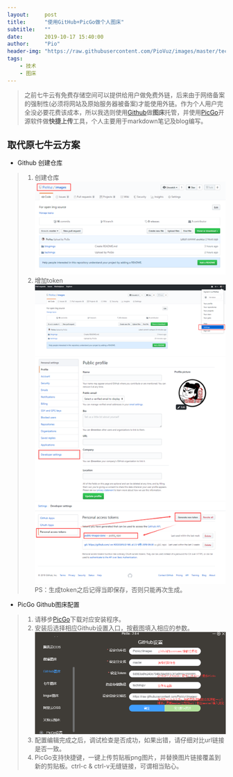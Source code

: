 ```yaml
---
layout:     post
title:      "使用GitHub+PicGo做个人图床"
subtitle:   ""
date:       2019-10-17 15:40:00
author:     "Pio"
header-img: "https://raw.githubusercontent.com/PioVuz/images/master/techimgs/tuchuang.png"
tags:
    - 技术
    - 图床
---   
```


> 之前七牛云有免费存储空间可以提供给用户做免费外链，后来由于网络备案的强制性(必须将网站及原始服务器被备案)才能使用外链。作为个人用户完全没必要花费该成本，所以我选则使用[Github](https://github.com/)做**图床**托管，并使用[PicGo](https://github.com/Molunerfinn/PicGo)开源软件做**快捷上传**工具，个人主要用于markdown笔记及blog编写。   

## 取代原七牛云方案  
* Github 创建仓库
> 1. 创建仓库
> ![](https://raw.githubusercontent.com/PioVuz/images/master/techimgs/github_shop.png)
> 2. 增加token![](https://raw.githubusercontent.com/PioVuz/images/master/techimgs/github1.png)
> ![](https://raw.githubusercontent.com/PioVuz/images/master/techimgs/github2.png)
> ![](https://raw.githubusercontent.com/PioVuz/images/master/techimgs/github3.png)
> PS：生成token之后记得当即保存，否则只能再次生成。


* PicGo Github图床配置  
> 1. 请移步[PicGo](https://github.com/Molunerfinn/PicGo)下载对应安装程序。
> 2. 安装后选择相应Github设置入口，按截图填入相应的参数。
> ![详细配置](https://raw.githubusercontent.com/PioVuz/images/master/techimgs/20191014142831.png)   
> 3. 配置编辑完成之后，调试检查是否成功，如果出错，请仔细对比url链接是否一致。
> 4. PicGo支持快捷键，一键上传剪贴板png图片，并替换图片链接覆盖到新的剪贴板。ctrl-c & ctrl-v无缝链接，可谓相当贴心。


